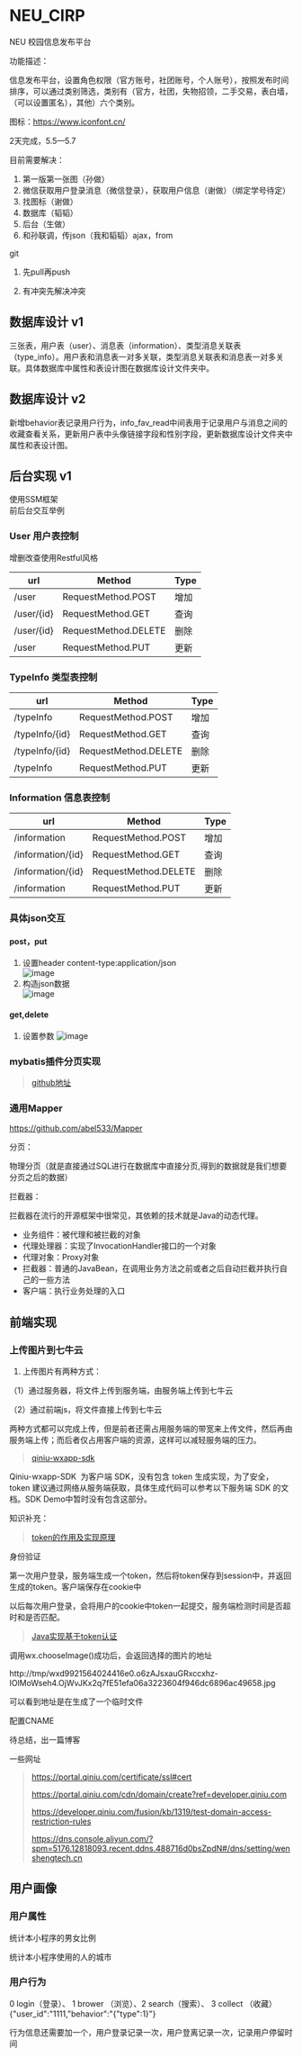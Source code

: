 # NEU_CIRP
NEU 校园信息发布平台

功能描述：

​	信息发布平台，设置角色权限（官方账号，社团账号，个人账号），按照发布时间排序，可以通过类别筛选，类别有（官方，社团，失物招领，二手交易，表白墙，（可以设置匿名），其他）六个类别。

图标：https://www.iconfont.cn/

2天完成，5.5—5.7

目前需要解决：

1. 第一版第一张图（孙做）
2. 微信获取用户登录消息（微信登录），获取用户信息（谢做）（绑定学号待定）
3. 找图标（谢做）
4. 数据库（韬韬）
5. 后台（生做）
6. 和孙联调，传json（我和韬韬）ajax，from

git

1. 先pull再push

2. 有冲突先解决冲突

   
## 数据库设计 v1
三张表，用户表（user）、消息表（information）、类型消息关联表（type_info）。用户表和消息表一对多关联，类型消息关联表和消息表一对多关联。具体数据库中属性和表设计图在数据库设计文件夹中。

## 数据库设计 v2

新增behavior表记录用户行为，info_fav_read中间表用于记录用户与消息之间的收藏查看关系，更新用户表中头像链接字段和性别字段，更新数据库设计文件夹中属性和表设计图。



## 后台实现 v1

使用SSM框架  
前后台交互举例  
### User 用户表控制
增删改查使用Restful风格  

url | Method | Type
---|---|---
/user | RequestMethod.POST | 增加
/user/{id} | RequestMethod.GET | 查询
/user/{id} | RequestMethod.DELETE | 删除
/user | RequestMethod.PUT | 更新
### TypeInfo 类型表控制
url | Method | Type
---|---|---
/typeInfo | RequestMethod.POST | 增加
/typeInfo/{id} | RequestMethod.GET | 查询
/typeInfo/{id} | RequestMethod.DELETE | 删除
/typeInfo | RequestMethod.PUT | 更新
### Information 信息表控制
url | Method | Type
---|---|---
/information | RequestMethod.POST | 增加
/information/{id} | RequestMethod.GET | 查询
/information/{id} | RequestMethod.DELETE | 删除
/information | RequestMethod.PUT | 更新
### 具体json交互 
#### post，put
1. 设置header
content-type:application/json  
![image](https://note.youdao.com/yws/public/resource/b206b0696902b63dba4730bf7b2d837a/xmlnote/DC00D0A6FA1C4F049A1E97E87FBBD767/22137)  
2. 构造json数据  
![image](https://note.youdao.com/yws/public/resource/b206b0696902b63dba4730bf7b2d837a/xmlnote/E870E41A99F445F9867FDAF7E5F8D07F/22134)  

#### get,delete
1. 设置参数
![image](https://note.youdao.com/yws/public/resource/b206b0696902b63dba4730bf7b2d837a/xmlnote/6F51867C666F4DB89CB8C2F16FF00021/22155)



### mybatis插件分页实现

> [github地址](https://github.com/pagehelper/Mybatis-PageHelper )

### 通用Mapper

<https://github.com/abel533/Mapper> 



分页：

物理分页（就是直接通过SQL进行在数据库中直接分页,得到的数据就是我们想要分页之后的数据） 

拦截器：

拦截器在流行的开源框架中很常见，其依赖的技术就是Java的动态代理。

- 业务组件：被代理和被拦截的对象
- 代理处理器：实现了InvocationHandler接口的一个对象
- 代理对象：Proxy对象
- 拦截器：普通的JavaBean，在调用业务方法之前或者之后自动拦截并执行自己的一些方法
- 客户端：执行业务处理的入口







## 前端实现

### 上传图片到七牛云

1. 上传图片有两种方式：

（1）通过服务器，将文件上传到服务端，由服务端上传到七牛云

（2）通过前端js，将文件直接上传到七牛云

两种方式都可以完成上传，但是前者还需占用服务端的带宽来上传文件，然后再由服务端上传；而后者仅占用客户端的资源，这样可以减轻服务端的压力。 

> [qiniu-wxapp-sdk](https://github.com/gpake/qiniu-wxapp-sdk )

Qiniu-wxapp-SDK  为客户端 SDK，没有包含 token 生成实现，为了安全，token 建议通过网络从服务端获取，具体生成代码可以参考以下服务端 SDK 的文档。SDK Demo中暂时没有包含这部分。 

知识补充：

> [token的作用及实现原理](https://blog.csdn.net/qq_32784541/article/details/79655146 )

身份验证

第一次用户登录，服务端生成一个token，然后将token保存到session中，并返回生成的token。客户端保存在cookie中

以后每次用户登录，会将用户的cookie中token一起提交，服务端检测时间是否超时和是否匹配。

> [Java实现基于token认证](https://blog.csdn.net/kkkun_joe/article/details/81878231 )



调用wx.chooseImage()成功后，会返回选择的图片的地址

http://tmp/wxd9921564024416e0.o6zAJsxauGRxccxhz-IOlMoWseh4.OjWvJKx2q7fE51efa06a3223604f946dc6896ac49658.jpg 

可以看到地址是在生成了一个临时文件



配置CNAME

待总结，出一篇博客

一些网址

> <https://portal.qiniu.com/certificate/ssl#cert> 
>
> <https://portal.qiniu.com/cdn/domain/create?ref=developer.qiniu.com> 
>
> <https://developer.qiniu.com/fusion/kb/1319/test-domain-access-restriction-rules> 
>
> <https://dns.console.aliyun.com/?spm=5176.12818093.recent.ddns.488716d0bsZpdN#/dns/setting/wenshengtech.cn> 
>
> 











## 用户画像

### 用户属性

统计本小程序的男女比例

统计本小程序使用的人的城市

### 用户行为
0 login（登录）、 1 brower （浏览）、2 search（搜索）、 3 collect （收藏）{"user_id":"1111,"behavior":"{"type":1}"}



行为信息还需要加一个，用户登录记录一次，用户登离记录一次，记录用户停留时间



